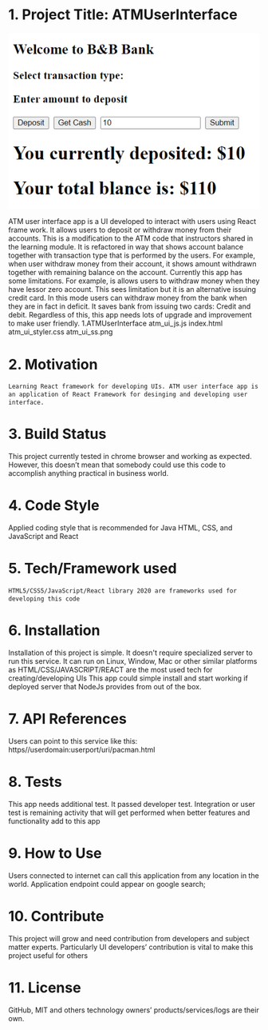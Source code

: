 # 1. Project Title: ATMUserInterface
![Landing page](./atm_ui_ss.png "alternate landing page")



ATM user interface app is a UI developed to interact with users using React frame work. It allows users to deposit or withdraw money from their accounts. This is a modification to the ATM code that instructors shared in the learning module. It is refactored in way that shows account balance together with transaction type that is performed by the users. For example, when user withdraw money from their account, it shows amount withdrawn together with remaining balance on the account. Currently this app has some limitations. For example, is allows users to withdraw money when they have lessor zero account. This sees limitation but it is an alternative issuing credit card. In this mode users can withdraw money from the bank when they are in fact in deficit. It saves bank from issuing two cards: Credit and debit. Regardless of this, this app needs lots of upgrade and improvement to make user friendly. 
     1.ATMUserInterface
         atm_ui_js.js
         index.html
         atm_ui_styler.css
         atm_ui_ss.png
# 2. Motivation
    Learning React framework for developing UIs. ATM user interface app is an application of React Framework for desinging and developing user interface.
# 3. Build Status
   This project currently tested in chrome browser and working as expected. However, this doesn’t mean that somebody could use this code to accomplish anything practical in business world. 
# 4. Code Style
   Applied coding style that is recommended for Java HTML, CSS, and JavaScript and React
# 5. Tech/Framework used
    HTML5/CSS5/JavaScript/React library 2020 are frameworks used for developing this code
# 6. Installation
   Installation of this project is simple. It doesn't require specialized server to run this service. It can run on Linux, Window, Mac or other similar platforms as HTML/CSS/JAVASCRIPT/REACT are the most used tech for creating/developing UIs
   This app could simple install and start working if deployed server that NodeJs provides from out of the box.
# 7. API References
  Users can point to this service like this: https//userdomain:userport/uri/pacman.html
# 8. Tests
  This app needs additional test. It passed developer test. Integration or user test is remaining activity that will get performed when better features and functionality add to this app
# 9. How to Use
  Users connected to internet can call this application from any location in the world. Application endpoint could appear on google search;
# 10. Contribute
  This project will grow and need contribution from developers and subject matter experts. Particularly UI developers’ contribution is vital to make this project useful for others
# 11. License
  GitHub, MIT and others technology owners’ products/services/logs are their own.
